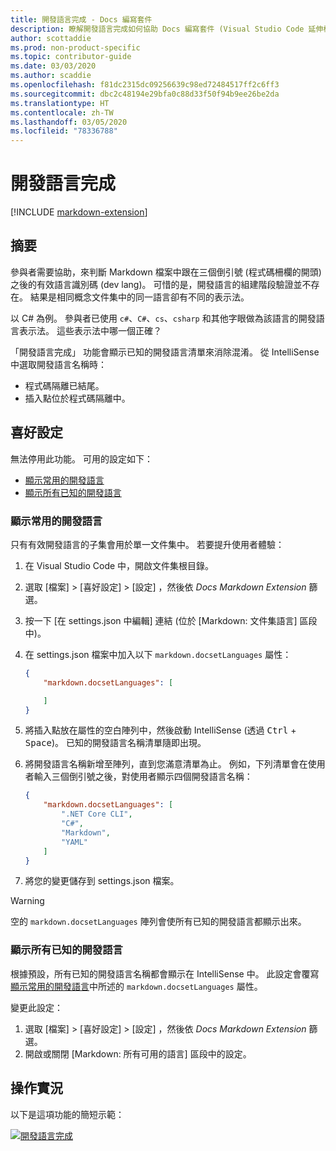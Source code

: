 ```yaml
---
title: 開發語言完成 - Docs 編寫套件
description: 瞭解開發語言完成如何協助 Docs 編寫套件 (Visual Studio Code 延伸模組) 的參與者。
author: scottaddie
ms.prod: non-product-specific
ms.topic: contributor-guide
ms.date: 03/03/2020
ms.author: scaddie
ms.openlocfilehash: f81dc2315dc09256639c98ed72484517ff2c6ff3
ms.sourcegitcommit: dbc2c48194e29bfa0c88d33f50f94b9ee26be2da
ms.translationtype: HT
ms.contentlocale: zh-TW
ms.lasthandoff: 03/05/2020
ms.locfileid: "78336788"
---
```

# <a name="dev-lang-completion"></a>開發語言完成

[!INCLUDE [markdown-extension](includes/markdown-extension.md)]

## <a name="summary"></a>摘要

參與者需要協助，來判斷 Markdown 檔案中跟在三個倒引號 (程式碼柵欄的開頭) 之後的有效語言識別碼 (dev lang)。 可惜的是，開發語言的組建階段驗證並不存在。 結果是相同概念文件集中的同一語言卻有不同的表示法。

以 C# 為例。 參與者已使用 `c#`、`C#`、`cs`、`csharp` 和其他字眼做為該語言的開發語言表示法。 這些表示法中哪一個正確？

「開發語言完成」  功能會顯示已知的開發語言清單來消除混淆。 從 IntelliSense 中選取開發語言名稱時：

* 程式碼隔離已結尾。
* 插入點位於程式碼隔離中。

## <a name="preferences"></a>喜好設定

無法停用此功能。 可用的設定如下：

* [顯示常用的開發語言](#display-commonly-used-dev-langs)
* [顯示所有已知的開發語言](#display-all-known-dev-langs)

### <a name="display-commonly-used-dev-langs"></a>顯示常用的開發語言

只有有效開發語言的子集會用於單一文件集中。 若要提升使用者體驗：

1. 在 Visual Studio Code 中，開啟文件集根目錄。
1. 選取 [檔案]   >  [喜好設定]   >  [設定]  ，然後依 *Docs Markdown Extension* 篩選。
1. 按一下 [在 settings.json 中編輯]  連結 (位於 [Markdown:  文件集語言] 區段中)。
1. 在 settings.json  檔案中加入以下 `markdown.docsetLanguages` 屬性：

    ```json
    {
        "markdown.docsetLanguages": [

        ]
    }
    ```

1. 將插入點放在屬性的空白陣列中，然後啟動 IntelliSense (透過 <kbd>Ctrl</kbd> + <kbd>Space</kbd>)。 已知的開發語言名稱清單隨即出現。
1. 將開發語言名稱新增至陣列，直到您滿意清單為止。 例如，下列清單會在使用者輸入三個倒引號之後，對使用者顯示四個開發語言名稱：

    ```json
    {
        "markdown.docsetLanguages": [
            ".NET Core CLI",
            "C#",
            "Markdown",
            "YAML"
        ]
    }
    ```

1. 將您的變更儲存到 settings.json  檔案。

> [!WARNING]
> 空的 `markdown.docsetLanguages` 陣列會使所有已知的開發語言都顯示出來。

### <a name="display-all-known-dev-langs"></a>顯示所有已知的開發語言

根據預設，所有已知的開發語言名稱都會顯示在 IntelliSense 中。 此設定會覆寫 [顯示常用的開發語言](#display-commonly-used-dev-langs)中所述的 `markdown.docsetLanguages` 屬性。

變更此設定：

1. 選取 [檔案]   >  [喜好設定]   >  [設定]  ，然後依 *Docs Markdown Extension* 篩選。
1. 開啟或關閉 [Markdown:  所有可用的語言] 區段中的設定。

## <a name="in-action"></a>操作實況

以下是這項功能的簡短示範：

[![開發語言完成](media/dev-lang-completion.gif)](media/dev-lang-completion.gif#lightbox)
